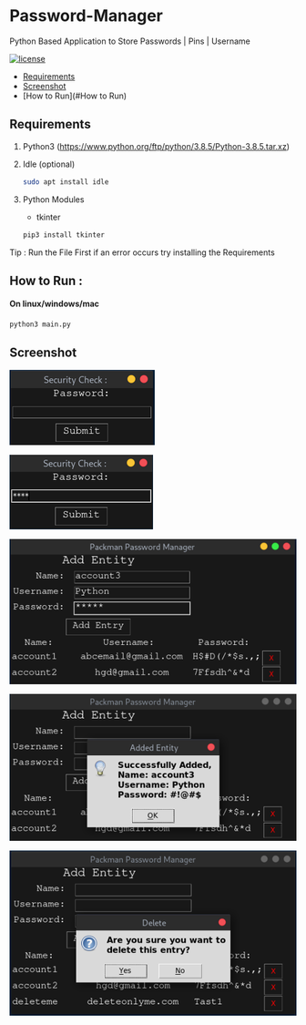 # Password-Manager
Python Based Application to Store Passwords | Pins | Username 

[![license](http://img.shields.io/badge/license-Apache%20v2-orange.svg)](https://github.com/Packman-lab/Password-Manager/blob/master/LICENSE)

- [Requirements](#requirements)
- [Screenshot](#screenshot)
- [How to Run](#How to Run)




## Requirements
1. Python3 
   (https://www.python.org/ftp/python/3.8.5/Python-3.8.5.tar.xz)

2. Idle (optional)
    ```sh
    sudo apt install idle
    ```
3. Python Modules
    * tkinter
    ```sh
    pip3 install tkinter
    ```
    
Tip : Run the File First if an error occurs try installing the Requirements

## How to Run : 

#### On linux/windows/mac
```sh
python3 main.py
```
## Screenshot

![image](https://raw.githubusercontent.com/Packman-lab/Password-Manager/master/Screenshots/Image_1.png)

![image](https://raw.githubusercontent.com/Packman-lab/Password-Manager/master/Screenshots/Image_2.png)

![image](https://raw.githubusercontent.com/Packman-lab/Password-Manager/master/Screenshots/Image_3.png)

![image](https://raw.githubusercontent.com/Packman-lab/Password-Manager/master/Screenshots/Image_4.png)

![image](https://raw.githubusercontent.com/Packman-lab/Password-Manager/master/Screenshots/Image_5.png)
